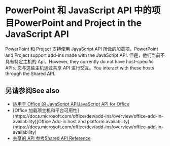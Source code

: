 # <a name="powerpoint-and-project-in-the-javascript-api"></a><span data-ttu-id="c7442-101">PowerPoint 和 JavaScript API 中的项目</span><span class="sxs-lookup"><span data-stu-id="c7442-101">PowerPoint and Project in the JavaScript API</span></span>

<span data-ttu-id="c7442-102">PowerPoint 和 Project 支持使用 JavaScript API 所做的加载项。</span><span class="sxs-lookup"><span data-stu-id="c7442-102">PowerPoint and Project support add-ins made with the JavaScript API.</span></span> <span data-ttu-id="c7442-103">但是，他们当前不具有特定主机的 Api。</span><span class="sxs-lookup"><span data-stu-id="c7442-103">However, they currently do not have host-specific APIs.</span></span> <span data-ttu-id="c7442-104">您与这些主机通过共享 API 进行交互。</span><span class="sxs-lookup"><span data-stu-id="c7442-104">You interact with these hosts through the Shared API.</span></span> 

## <a name="see-also"></a><span data-ttu-id="c7442-105">另请参阅</span><span class="sxs-lookup"><span data-stu-id="c7442-105">See also</span></span>

- [<span data-ttu-id="c7442-106">适用于 Office 的 JavaScript API</span><span class="sxs-lookup"><span data-stu-id="c7442-106">JavaScript API for Office</span></span>](/javascript/office/javascript-api-for-office)
- <span data-ttu-id="c7442-107">
  [Office 加载项主机和平台可用性](https://docs.microsoft.com/office/dev/add-ins/overview/office-add-in-availability)</span><span class="sxs-lookup"><span data-stu-id="c7442-107">[Office Add-in host and platform availability](https://docs.microsoft.com/office/dev/add-ins/overview/office-add-in-availability)</span></span>
- [<span data-ttu-id="c7442-108">共享的 API 参考</span><span class="sxs-lookup"><span data-stu-id="c7442-108">Shared API Reference</span></span>](/javascript/api/overview/office)